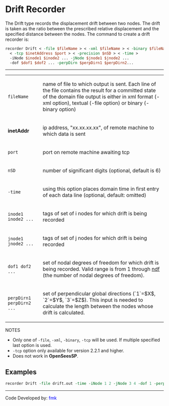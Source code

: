 # Drift Recorder

The Drift type records the displacement drift between two nodes. The
drift is taken as the ratio between the prescribed relative displacement
and the specified distance between the nodes. The command to create a
drift recorder is:

```tcl
recorder Drift < -file $fileName > < -xml $fileName > < -binary $fileName > 
  < -tcp $inetAddress $port > < -precision $nSD > < -time > 
  -iNode $inode1 $inode2 ... -jNode $jnode1 $jnode2 ... 
  -dof $dof1 $dof2 ... -perpDirn $perpDirn1 $perpDirn2...
```

<hr />
<table>
<tbody>
<tr class="odd">
<td><p><code class="parameter-table-variable">fileName</code></p></td>
<td><p>name of file to which output is sent. Each line of the file
contains the result for a committed state of the domain file output is
either in xml format (-xml option), textual (-file option) or binary
(-binary option)</p></td>
</tr>
<tr class="even">
<td><p><strong>inetAddr</strong></p></td>
<td><p>ip address, "xx.xx.xx.xx", of remote machine to which data is
sent</p></td>
</tr>
<tr class="odd">
<td><p><code class="parameter-table-variable">port</code></p></td>
<td><p>port on remote machine awaiting tcp</p></td>
</tr>
<tr class="even">
<td><p><code class="parameter-table-variable">nSD</code></p></td>
<td><p>number of significant digits (optional, default is 6)</p></td>
</tr>
<tr class="odd">
<td><p><code class="parameter-table-flag">-time</code></p></td>
<td><p>using this option places domain time in first entry of each data
line (optional, default: omitted)</p></td>
</tr>
<tr class="even">
<td><p><code>inode1 inode2 ...</code></p></td>
<td><p>tags of set of i nodes for which drift is being recorded</p></td>
</tr>
<tr class="odd">
<td><p><code>jnode1 jnode2 ...</code></p></td>
<td><p>tags of set of j nodes for which drift is being recorded</p></td>
</tr>
<tr class="even">
<td><p><code>dof1 dof2 ...</code></p></td>
<td><p>set of nodal degrees of freedom for which drift is being
recorded. Valid range is from 1 through <a href="Model_command"
title="wikilink">ndf</a> (the number of nodal degrees of
freedom).</p></td>
</tr>
<tr class="odd">
<td><p><code>perpDirn1 perpDirn2 ...</code></p></td>
<td><p>set of perpendicular global directions (`1`=$X$, `2`=$Y$, `3`=$Z$). This
input is needed to calculate the length between the nodes whose drift is
calculated.</p></td>
</tr>
</tbody>
</table>

<p>NOTES</p>

- Only one of `-file`, `-xml`, `-binary`, `-tcp` will be used. If multiple specified last option is used.
- `-tcp` option only available for version 2.2.1 and higher.
- Does not work in **OpenSeesSP**.


## Examples
```tcl
recorder Drift -file drift.out -time -iNode 1 2 -jNode 3 4 -dof 1 -perpDirn 2
```
<hr />
<p>Code Developed by: <span style="color:blue"> fmk
</span></p>
